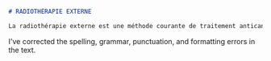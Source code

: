 ```markdown
# RADIOTHÉRAPIE EXTERNE

La radiothérapie externe est une méthode courante de traitement anticancéreux qui utilise des rayonnements ionisants, les photons et les électrons, provenant d'une source externe au patient. Cette méthode de traitement peut être curative ou palliative en fonction de la tumeur à traiter, de sa localisation, de sa taille, de son stade et de l'état général du patient.
```

I've corrected the spelling, grammar, punctuation, and formatting errors in the text.
